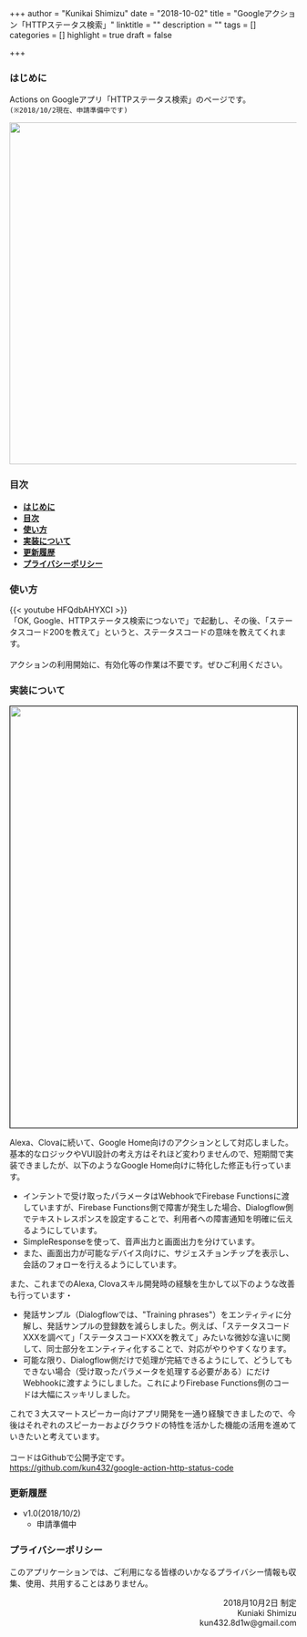 +++
author = "Kunikai Shimizu"
date = "2018-10-02"
title = "Googleアクション「HTTPステータス検索」"
linktitle = ""
description = ""
tags = []
categories = []
highlight = true
draft = false

+++

### **はじめに**

Actions on Googleアプリ「HTTPステータス検索」のページです。```(※2018/10/2現在、申請準備中です)```

<img src="/img/google-action-http-status-logo.png" width=600>

### **目次**

<!-- TOC -->

- [**はじめに**](#はじめに)
- [**目次**](#目次)
- [**使い方**](#使い方)
- [**実装について**](#実装について)
- [**更新履歴**](#更新履歴)
- [**プライバシーポリシー**](#プライバシーポリシー)

<!-- /TOC -->

### **使い方**

{{< youtube HFQdbAHYXCI >}}
<br />
「OK, Google、HTTPステータス検索につないで」で起動し、その後、「ステータスコード200を教えて」というと、ステータスコードの意味を教えてくれます。
<br />
<br />
アクションの利用開始に、有効化等の作業は不要です。ぜひご利用ください。

### **実装について**

<img src="/img/design-google-action-http-status-code.png" width=740 style="border: solid 1px #000000" />

Alexa、Clovaに続いて、Google Home向けのアクションとして対応しました。基本的なロジックやVUI設計の考え方はそれほど変わりませんので、短期間で実装できましたが、以下のようなGoogle Home向けに特化した修正も行っています。

- インテントで受け取ったパラメータはWebhookでFirebase Functionsに渡していますが、Firebase Functions側で障害が発生した場合、Dialogflow側でテキストレスポンスを設定することで、利用者への障害通知を明確に伝えるようにしています。
- SimpleResponseを使って、音声出力と画面出力を分けています。
- また、画面出力が可能なデバイス向けに、サジェスチョンチップを表示し、会話のフォローを行えるようにしています。

また、これまでのAlexa, Clovaスキル開発時の経験を生かして以下のような改善も行っています・

- 発話サンプル（Dialogflowでは、"Training phrases"）をエンティティに分解し、発話サンプルの登録数を減らしました。例えば、「ステータスコードXXXを調べて」「ステータスコードXXXを教えて」みたいな微妙な違いに関して、同士部分をエンティティ化することで、対応がやりやすくなります。
- 可能な限り、Dialogflow側だけで処理が完結できるようにして、どうしてもできない場合（受け取ったパラメータを処理する必要がある）にだけWebhookに渡すようにしました。これによりFirebase Functions側のコードは大幅にスッキリしました。

これで３大スマートスピーカー向けアプリ開発を一通り経験できましたので、今後はそれぞれのスピーカーおよびクラウドの特性を活かした機能の活用を進めていきたいと考えています。
<br />
<br />
コードはGithubで公開予定です。
<br />
https://github.com/kun432/google-action-http-status-code
### **更新履歴**

- v1.0(2018/10/2)
  - 申請準備中

### **プライバシーポリシー**

このアプリケーションでは、ご利用になる皆様のいかなるプライバシー情報も収集、使用、共用することはありません。

<div style="text-align: right;">
2018月10月2日 制定<br />
Kuniaki Shimizu<br />
kun432.8d1w@gmail.com<br />
</div>
